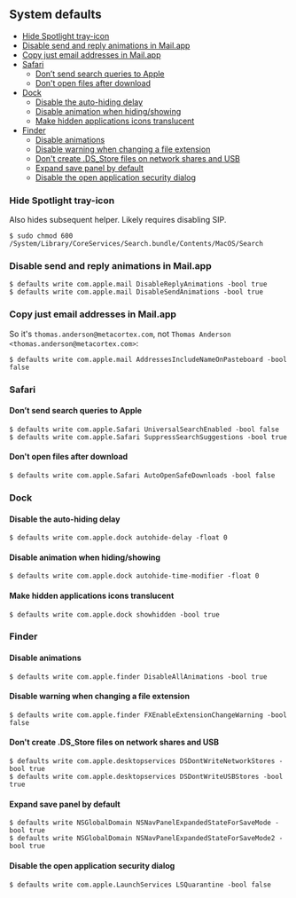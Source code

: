 ## System defaults

<!-- MarkdownTOC -->

- [Hide Spotlight tray-icon](#hide-spotlight-tray-icon)
- [Disable send and reply animations in Mail.app](#disable-send-and-reply-animations-in-mailapp)
- [Copy just email addresses in Mail.app](#copy-just-email-addresses-in-mailapp)
- [Safari](#safari)
    - [Don’t send search queries to Apple](#don%E2%80%99t-send-search-queries-to-apple)
    - [Don't open files after download](#dont-open-files-after-download)
- [Dock](#dock)
    - [Disable the auto-hiding delay](#disable-the-auto-hiding-delay)
    - [Disable animation when hiding/showing](#disable-animation-when-hidingshowing)
    - [Make hidden applications icons translucent](#make-hidden-applications-icons-translucent)
- [Finder](#finder)
    - [Disable animations](#disable-animations)
    - [Disable warning when changing a file extension](#disable-warning-when-changing-a-file-extension)
    - [Don't create .DS_Store files on network shares and USB](#dont-create-ds_store-files-on-network-shares-and-usb)
    - [Expand save panel by default](#expand-save-panel-by-default)
    - [Disable the open application security dialog](#disable-the-open-application-security-dialog)

<!-- /MarkdownTOC -->

### Hide Spotlight tray-icon

Also hides subsequent helper. Likely requires disabling SIP.

```
$ sudo chmod 600 /System/Library/CoreServices/Search.bundle/Contents/MacOS/Search
```

### Disable send and reply animations in Mail.app

```
$ defaults write com.apple.mail DisableReplyAnimations -bool true
$ defaults write com.apple.mail DisableSendAnimations -bool true
```

### Copy just email addresses in Mail.app

So it's `thomas.anderson@metacortex.com`, not `Thomas Anderson <thomas.anderson@metacortex.com>`:

```
$ defaults write com.apple.mail AddressesIncludeNameOnPasteboard -bool false
```

### Safari

#### Don’t send search queries to Apple

```
$ defaults write com.apple.Safari UniversalSearchEnabled -bool false
$ defaults write com.apple.Safari SuppressSearchSuggestions -bool true
```

#### Don't open files after download

```
$ defaults write com.apple.Safari AutoOpenSafeDownloads -bool false
```

### Dock

#### Disable the auto-hiding delay

```
$ defaults write com.apple.dock autohide-delay -float 0
```

#### Disable animation when hiding/showing

```
$ defaults write com.apple.dock autohide-time-modifier -float 0
```

#### Make hidden applications icons translucent

```
$ defaults write com.apple.dock showhidden -bool true
```

### Finder

#### Disable animations

```
$ defaults write com.apple.finder DisableAllAnimations -bool true
```

#### Disable warning when changing a file extension

```
$ defaults write com.apple.finder FXEnableExtensionChangeWarning -bool false
```

#### Don't create .DS_Store files on network shares and USB

```
$ defaults write com.apple.desktopservices DSDontWriteNetworkStores -bool true
$ defaults write com.apple.desktopservices DSDontWriteUSBStores -bool true
```

#### Expand save panel by default

```
$ defaults write NSGlobalDomain NSNavPanelExpandedStateForSaveMode -bool true
$ defaults write NSGlobalDomain NSNavPanelExpandedStateForSaveMode2 -bool true
```

#### Disable the open application security dialog

```
$ defaults write com.apple.LaunchServices LSQuarantine -bool false
```

